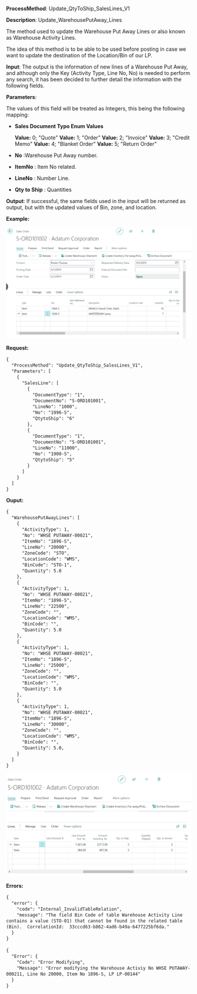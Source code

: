 **ProcessMethod**: Update_QtyToShip_SalesLines_V1

**Description**:
Update_WarehousePutAway_Lines

The method used to update the Warehouse Put Away Lines or also known as Warehouse Activity Lines.

The idea of this method is to be able to be used before posting in case we want to update the destination of the Location/Bin of our LP.

**Input**:  The output is the information of new lines of a Warehouse Put Away, and although only the Key (Activity Type, Line No, No) is needed to perform any search, it has been decided to further detail the information with the following fields.

**Parameters**:

The values of this field will be treated as Integers, this being the following mapping:


- **Sales Document Typo Enum Values**

    **Value:** 0; "Quote"
    **Value:** 1; "Order" 
    **Value:** 2; "Invoice"
    **Value:** 3; "Credit Memo" 
    **Value:** 4; "Blanket Order" 
    **Value:** 5; "Return Order" 

 
-	**No** :Warehouse Put Away number.
-	**ItemNo** : Item No related.
-	**LineNo** : Number  Line.
-	**Qty to Ship** : Quantities

**Output**:  If successful, the same fields used in the input will be returned as output, but with the updated values of Bin, zone, and location.

**Example:**

![image.png](/.attachments/image-b6faf901-f16e-461e-a33b-2ac9f14e37d1.png)



**Request:**
```
{
  "ProcessMethod": "Update_QtyToShip_SalesLines_V1",
  "Parameters": [
    {
      "SalesLine": [
        {
          "DocumentType": "1",
          "DocumentNo": "S-ORD101001",
          "LineNo": "1000",
          "No": "1996-S",
          "QtytoShip": "6"
        },
        {
          "DocumentType": "1",
          "DocumentNo": "S-ORD101001",
          "LineNo": "11000",
          "No": "1900-S",
          "QtytoShip": "5"
        }
      ]
    }
  ]
}
```

**Ouput:**

```
{
  "WarehousePutAwayLines": [
    {
      "ActivityType": 1,
      "No": "WHSE PUTAWAY-00021",
      "ItemNo": "1896-S",
      "LineNo": "20000",
      "ZoneCode": "STO",
      "LocationCode": "WMS",
      "BinCode": "STO-1",
      "Quantity": 5.0
    },
    {
      "ActivityType": 1,
      "No": "WHSE PUTAWAY-00021",
      "ItemNo": "1896-S",
      "LineNo": "22500",
      "ZoneCode": "",
      "LocationCode": "WMS",
      "BinCode": "",
      "Quantity": 5.0
    },
    {
      "ActivityType": 1,
      "No": "WHSE PUTAWAY-00021",
      "ItemNo": "1896-S",
      "LineNo": "25000",
      "ZoneCode": "",
      "LocationCode": "WMS",
      "BinCode": "",
      "Quantity": 5.0
    },
    {
      "ActivityType": 1,
      "No": "WHSE PUTAWAY-00021",
      "ItemNo": "1896-S",
      "LineNo": "30000",
      "ZoneCode": "",
      "LocationCode": "WMS",
      "BinCode": "",
      "Quantity": 5.0,
    }
  ]
}
```
![image.png](/.attachments/image-d367be45-66f2-4d74-9231-e95b99d2a1b5.png)


**Errors:**
```
{
  "error": {
    "code": "Internal_InvalidTableRelation",
    "message": "The field Bin Code of table Warehouse Activity Line contains a value (STO-01) that cannot be found in the related table (Bin).  CorrelationId:  33cccd63-b862-4ad6-b49a-6477225bf6da."
  }
}

{
  "Error": {
    "Code": "Error Modifying",
    "Message": "Error modifying the Warehouse Activiy No WHSE PUTAWAY-000211, Line No 20000, Item No 1896-S, LP LP-00144"
  }
}
```

